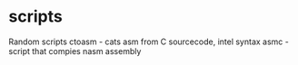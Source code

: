 # scripts
Random scripts
ctoasm - cats asm from C sourcecode, intel syntax
asmc - script that compies nasm assembly
